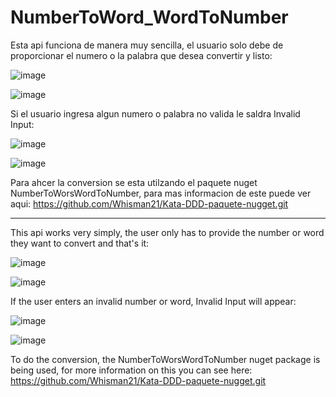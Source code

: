 # NumberToWord_WordToNumber
Esta api funciona de manera muy sencilla, el usuario solo debe de proporcionar el numero o la palabra que desea convertir y listo:

![image](https://github.com/Whisman21/WebApi-NumberToword_WordToNumber/assets/144621111/008c815e-4352-45ec-96d3-fbcd1b5bc8f7)

![image](https://github.com/Whisman21/WebApi-NumberToword_WordToNumber/assets/144621111/1aebf250-8ad5-441e-9b37-76514e7e9e0f)

Si el usuario ingresa algun numero o palabra no valida le saldra Invalid Input:

![image](https://github.com/Whisman21/WebApi-NumberToword_WordToNumber/assets/144621111/4094e6eb-9362-4493-9b4f-0d7da850f011)

![image](https://github.com/Whisman21/WebApi-NumberToword_WordToNumber/assets/144621111/e07ab723-d3c9-4994-8bc6-b2e357952186)

Para ahcer la conversion se esta utilzando el paquete nuget NumberToWorsWordToNumber, para mas informacion de este puede ver aqui: https://github.com/Whisman21/Kata-DDD-paquete-nugget.git



-----------------

This api works very simply, the user only has to provide the number or word they want to convert and that's it:

![image](https://github.com/Whisman21/WebApi-NumberToword_WordToNumber/assets/144621111/008c815e-4352-45ec-96d3-fbcd1b5bc8f7)

![image](https://github.com/Whisman21/WebApi-NumberToword_WordToNumber/assets/144621111/1aebf250-8ad5-441e-9b37-76514e7e9e0f)

If the user enters an invalid number or word, Invalid Input will appear:

![image](https://github.com/Whisman21/WebApi-NumberToword_WordToNumber/assets/144621111/4094e6eb-9362-4493-9b4f-0d7da850f011)

![image](https://github.com/Whisman21/WebApi-NumberToword_WordToNumber/assets/144621111/e07ab723-d3c9-4994-8bc6-b2e357952186)

To do the conversion, the NumberToWorsWordToNumber nuget package is being used, for more information on this you can see here: https://github.com/Whisman21/Kata-DDD-paquete-nugget.git

